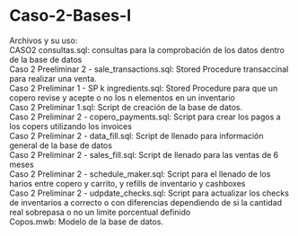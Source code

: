 # Caso-2-Bases-I  
Archivos y su uso:  
CASO2 consultas.sql: consultas para la comprobación de los datos dentro de la base de datos  
Caso 2 Preeliminar 2 - sale_transactions.sql: Stored Procedure transaccinal para realizar una venta.  
Caso 2 Preliminar 1 - SP k ingredients.sql: Stored Procedure para que un copero revise y acepte o no los n elementos en un inventario  
Caso 2 Preliminar 1.sql: Script de creación de la base de datos.  
Caso 2 Preliminar 2 - copero_payments.sql: Script para crear los pagos a los copers utilizando los invoices  
Caso 2 Preliminar 2 - data_fill.sql: Script de llenado para información general de la base de datos  
Caso 2 Preliminar 2 - sales_fill.sql: Script de llenado para las ventas de 6 meses  
Caso 2 Preliminar 2 - schedule_maker.sql: Script para el llenado de los harios entre copero y carrito, y refills de inventario y cashboxes  
Caso 2 Preliminar 2 - udpdate_checks.sql: Script para actualizar los checks de inventarios a correcto o con diferencias dependiendo de si la cantidad real sobrepasa o no un limite porcentual definido  
Copos.mwb: Modelo de la base de datos.  
